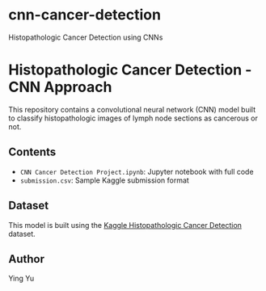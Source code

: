 # cnn-cancer-detection
Histopathologic Cancer Detection using CNNs
# Histopathologic Cancer Detection - CNN Approach

This repository contains a convolutional neural network (CNN) model built to classify histopathologic images of lymph node sections as cancerous or not.

## Contents
- `CNN Cancer Detection Project.ipynb`: Jupyter notebook with full code
- `submission.csv`: Sample Kaggle submission format

## Dataset
This model is built using the [Kaggle Histopathologic Cancer Detection](https://www.kaggle.com/competitions/histopathologic-cancer-detection) dataset.

## Author
Ying Yu
